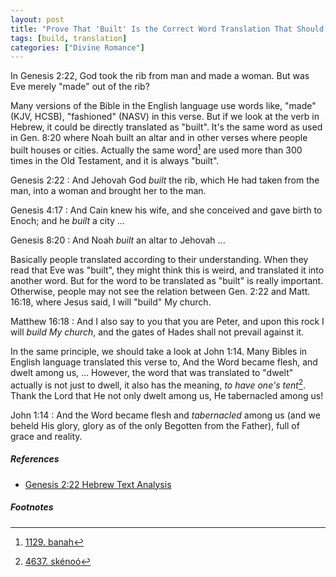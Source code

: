 ```yaml
---
layout: post
title: "Prove That 'Built' Is the Correct Word Translation That Should Be Used in Genesis 2:22 Instead of 'Made', 'Fashioned' or Any Other Word Choice"
tags: [build, translation]
categories: ["Divine Romance"]
---
```


In Genesis 2:22, God took the rib from man and made a woman.
But was Eve merely "made" out of the rib?

Many versions of the Bible in the English language use words like, "made" (KJV, HCSB), "fashioned" (NASV) in this verse.
But if we look at the verb in Hebrew, it could be directly translated as "built".
It's the same word as used in Gen. 8:20 where Noah built an altar and in other verses where people built houses or cities.
Actually the same word[^1] are used more than 300 times in the Old Testament, and it is always "built".

Genesis 2:22
: And Jehovah God *built* the rib, which He had taken from the man, into a woman and brought her to the man.

Genesis 4:17
: And Cain knew his wife, and she conceived and gave birth to Enoch; and he *built* a city ...

Genesis 8:20
: And Noah *built* an altar to Jehovah ...

Basically people translated according to their understanding.
When they read that Eve was "built", they might think this is weird, and translated it into another word.
But for the word to be translated as "built" is really important.
Otherwise, people may not see the relation between Gen. 2:22 and Matt. 16:18, where Jesus said, I will "build" My church.

Matthew 16:18
: And I also say to you that you are Peter, and upon this rock I will *build My church*, and the gates of Hades shall not prevail against it.

In the same principle, we should take a look at John 1:14.
Many Bibles in English language translated this verse to,
And the Word became flesh, and dwelt among us, ...
However, the word that was translated to "dwelt" actually is not just to dwell,
it also has the meaning, *to have one's tent*[^2].
Thank the Lord that He not only dwelt among us, He tabernacled among us!

John 1:14
: And the Word became flesh and *tabernacled* among us (and we beheld His glory, glory as of the only Begotten from the Father), full of grace and reality.

##### References

- [Genesis 2:22 Hebrew Text Analysis](https://biblehub.com/text/genesis/2-22.htm)

##### Footnotes

[^1]: [1129. banah](https://biblehub.com/hebrew/1129.htm)
[^2]: [4637. skénoó](https://biblehub.com/greek/4637.htm)
